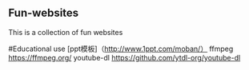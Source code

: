 ## Fun-websites
This is a collection of fun websites

#Educational use
[ppt模板]（http://www.1ppt.com/moban/）
ffmpeg https://ffmpeg.org/
youtube-dl https://github.com/ytdl-org/youtube-dl
